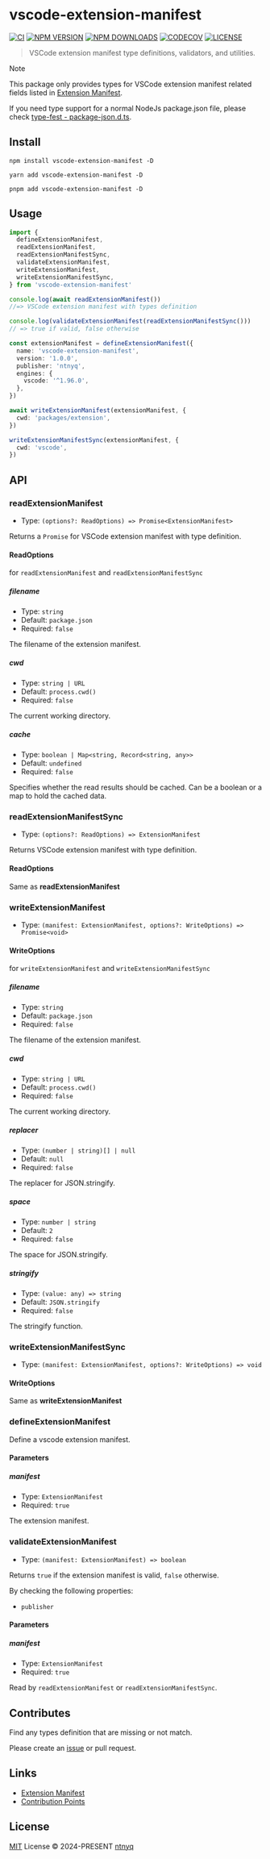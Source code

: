 # vscode-extension-manifest

[![CI](https://github.com/ntnyq/vscode-extension-manifest/workflows/CI/badge.svg)](https://github.com/ntnyq/vscode-extension-manifest/actions)
[![NPM VERSION](https://img.shields.io/npm/v/vscode-extension-manifest.svg)](https://www.npmjs.com/package/vscode-extension-manifest)
[![NPM DOWNLOADS](https://img.shields.io/npm/dy/vscode-extension-manifest.svg)](https://www.npmjs.com/package/vscode-extension-manifest)
[![CODECOV](https://codecov.io/github/ntnyq/vscode-extension-manifest/branch/main/graph/badge.svg)](https://codecov.io/github/ntnyq/vscode-extension-manifest)
[![LICENSE](https://img.shields.io/github/license/ntnyq/vscode-extension-manifest.svg)](https://github.com/ntnyq/vscode-extension-manifest/blob/main/LICENSE)

> VSCode extension manifest type definitions, validators, and utilities.

> [!NOTE]
> This package only provides types for VSCode extension manifest related fields listed in [Extension Manifest](https://code.visualstudio.com/api/references/extension-manifest).
>
> If you need type support for a normal NodeJs package.json file, please check [type-fest - package-json.d.ts](https://github.com/sindresorhus/type-fest/blob/main/source/package-json.d.ts).

## Install

```shell
npm install vscode-extension-manifest -D
```

```shell
yarn add vscode-extension-manifest -D
```

```shell
pnpm add vscode-extension-manifest -D
```

## Usage

```ts
import {
  defineExtensionManifest,
  readExtensionManifest,
  readExtensionManifestSync,
  validateExtensionManifest,
  writeExtensionManifest,
  writeExtensionManifestSync,
} from 'vscode-extension-manifest'

console.log(await readExtensionManifest())
//=> VSCode extension manifest with types definition

console.log(validateExtensionManifest(readExtensionManifestSync()))
// => true if valid, false otherwise

const extensionManifest = defineExtensionManifest({
  name: 'vscode-extension-manifest',
  version: '1.0.0',
  publisher: 'ntnyq',
  engines: {
    vscode: '^1.96.0',
  },
})

await writeExtensionManifest(extensionManifest, {
  cwd: 'packages/extension',
})

writeExtensionManifestSync(extensionManifest, {
  cwd: 'vscode',
})
```

## API

### readExtensionManifest

- Type: `(options?: ReadOptions) => Promise<ExtensionManifest>`

Returns a `Promise` for VSCode extension manifest with type definition.

#### ReadOptions

for `readExtensionManifest` and `readExtensionManifestSync`

##### filename

- Type: `string`
- Default: `package.json`
- Required: `false`

The filename of the extension manifest.

##### cwd

- Type: `string | URL`
- Default: `process.cwd()`
- Required: `false`

The current working directory.

##### cache

- Type: `boolean | Map<string, Record<string, any>>`
- Default: `undefined`
- Required: `false`

Specifies whether the read results should be cached. Can be a boolean or a map to hold the cached data.

### readExtensionManifestSync

- Type: `(options?: ReadOptions) => ExtensionManifest`

Returns VSCode extension manifest with type definition.

#### ReadOptions

Same as **readExtensionManifest**

### writeExtensionManifest

- Type: `(manifest: ExtensionManifest, options?: WriteOptions) => Promise<void>`

#### WriteOptions

for `writeExtensionManifest` and `writeExtensionManifestSync`

##### filename

- Type: `string`
- Default: `package.json`
- Required: `false`

The filename of the extension manifest.

##### cwd

- Type: `string | URL`
- Default: `process.cwd()`
- Required: `false`

The current working directory.

##### replacer

- Type: `(number | string)[] | null`
- Default: `null`
- Required: `false`

The replacer for JSON.stringify.

##### space

- Type: `number | string`
- Default: `2`
- Required: `false`

The space for JSON.stringify.

##### stringify

- Type: `(value: any) => string`
- Default: `JSON.stringify`
- Required: `false`

The stringify function.

### writeExtensionManifestSync

- Type: `(manifest: ExtensionManifest, options?: WriteOptions) => void`

#### WriteOptions

Same as **writeExtensionManifest**

### defineExtensionManifest

Define a vscode extension manifest.

#### Parameters

##### manifest

- Type: `ExtensionManifest`
- Required: `true`

The extension manifest.

### validateExtensionManifest

- Type: `(manifest: ExtensionManifest) => boolean`

Returns `true` if the extension manifest is valid, `false` otherwise.

By checking the following properties:

- `publisher`

#### Parameters

##### manifest

- Type: `ExtensionManifest`
- Required: `true`

Read by `readExtensionManifest` or `readExtensionManifestSync`.

## Contributes

Find any types definition that are missing or not match.

Please create an [issue](https://github.com/ntnyq/vscode-extension-manifest/issues/new) or pull request.

## Links

- [Extension Manifest](https://code.visualstudio.com/api/references/extension-manifest)
- [Contribution Points](https://code.visualstudio.com/api/references/contribution-points)

## License

[MIT](./LICENSE) License © 2024-PRESENT [ntnyq](https://github.com/ntnyq)
